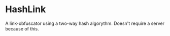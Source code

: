 # HashLink
A link-obfuscator using a two-way hash algorythm. Doesn't require a server because of this.
